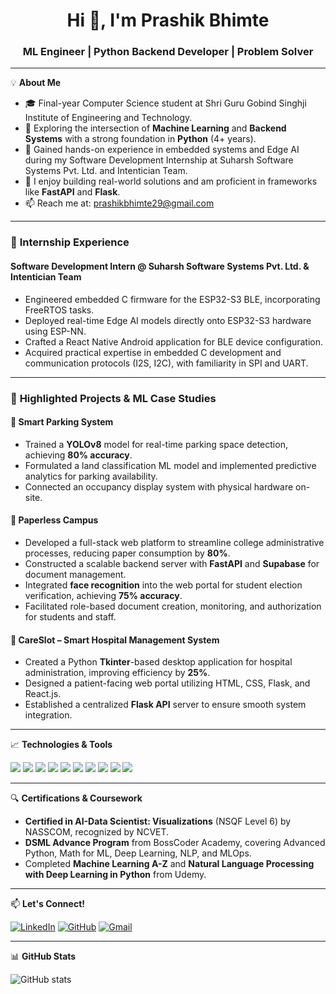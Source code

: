 <h1 align="center">Hi 👋, I'm Prashik Bhimte</h1>
<h3 align="center">ML Engineer | Python Backend Developer | Problem Solver</h3>

---

💡 **About Me**
- 🎓 Final-year Computer Science student at Shri Guru Gobind Singhji Institute of Engineering and Technology. 
- 🧠 Exploring the intersection of **Machine Learning** and **Backend Systems** with a strong foundation in **Python** (4+ years). 
- 💼 Gained hands-on experience in embedded systems and Edge AI during my Software Development Internship at Suharsh Software Systems Pvt. Ltd. and Intentician Team.
- 🚀 I enjoy building real-world solutions and am proficient in frameworks like **FastAPI** and **Flask**. 
- 📫 Reach me at: prashikbhimte29@gmail.com 

---

### 💼 **Internship Experience**

#### **Software Development Intern @ Suharsh Software Systems Pvt. Ltd. & Intentician Team**
- Engineered embedded C firmware for the ESP32-S3 BLE, incorporating FreeRTOS tasks.
- Deployed real-time Edge AI models directly onto ESP32-S3 hardware using ESP-NN.
- Crafted a React Native Android application for BLE device configuration.
- Acquired practical expertise in embedded C development and communication protocols (I2S, I2C), with familiarity in SPI and UART. 

---

### 📌 **Highlighted Projects & ML Case Studies**

#### 🚗 **Smart Parking System**
- Trained a **YOLOv8** model for real-time parking space detection, achieving **80% accuracy**.
- Formulated a land classification ML model and implemented predictive analytics for parking availability.
- Connected an occupancy display system with physical hardware on-site.

#### 🔐 **Paperless Campus**
- Developed a full-stack web platform to streamline college administrative processes, reducing paper consumption by **80%**.
- Constructed a scalable backend server with **FastAPI** and **Supabase** for document management. 
- Integrated **face recognition** into the web portal for student election verification, achieving **75% accuracy**. 
- Facilitated role-based document creation, monitoring, and authorization for students and staff.

#### 🏥 **CareSlot – Smart Hospital Management System**
- Created a Python **Tkinter**-based desktop application for hospital administration, improving efficiency by **25%**.
- Designed a patient-facing web portal utilizing HTML, CSS, Flask, and React.js.
- Established a centralized **Flask API** server to ensure smooth system integration.

---

📈 **Technologies & Tools**

<p align="left">
  <img src="https://img.shields.io/badge/Python-3776AB?style=flat&logo=python&logoColor=white"/>
  <img src="https://img.shields.io/badge/C-A8B9CC?style=flat&logo=c&logoColor=white"/>
  <img src="https://img.shields.io/badge/JavaScript-F7DF1E?style=flat&logo=javascript&logoColor=black"/>
  <img src="https://img.shields.io/badge/TensorFlow-FF6F00?style=flat&logo=tensorflow&logoColor=white"/>
  <img src="https://img.shields.io/badge/Scikit Learn-F7931E?style=flat&logo=scikit-learn&logoColor=white"/>
  <img src="https://img.shields.io/badge/FastAPI-009688?style=flat&logo=fastapi&logoColor=white"/>
  <img src="https://img.shields.io/badge/Flask-000000?style=flat&logo=flask&logoColor=white"/>
  <img src="https://img.shields.io/badge/React-61DAFB?style=flat&logo=react&logoColor=black"/>
  <img src="https://img.shields.io/badge/Supabase-3ECF8E?style=flat&logo=supabase&logoColor=white"/>
  <img src="https://img.shields.io/badge/Git-F05032?style=flat&logo=git&logoColor=white"/>
</p>

---

🔍 **Certifications & Coursework**

- **Certified in AI-Data Scientist: Visualizations** (NSQF Level 6) by NASSCOM, recognized by NCVET.
- **DSML Advance Program** from BossCoder Academy, covering Advanced Python, Math for ML, Deep Learning, NLP, and MLOps.
- Completed **Machine Learning A-Z** and **Natural Language Processing with Deep Learning in Python** from Udemy. 

---

📫 **Let's Connect!**

[![LinkedIn](https://img.shields.io/badge/LinkedIn-blue?style=flat&logo=linkedin&logoColor=white)](https://www.linkedin.com/in/prashikbhimte29/)
[![GitHub](https://img.shields.io/badge/GitHub-181717?style=flat&logo=github&logoColor=white)](https://github.com/prashikbhimte29/)
[![Gmail](https://img.shields.io/badge/Gmail-D14836?style=flat&logo=gmail&logoColor=white)](mailto:prashikbhimte29@gmail.com)

---

📊 **GitHub Stats**
<p align="left">
  <img src="https://github-readme-stats.vercel.app/api?username=PrashikBhimte&show_icons=true&theme=radical" alt="GitHub stats" />
</p>
